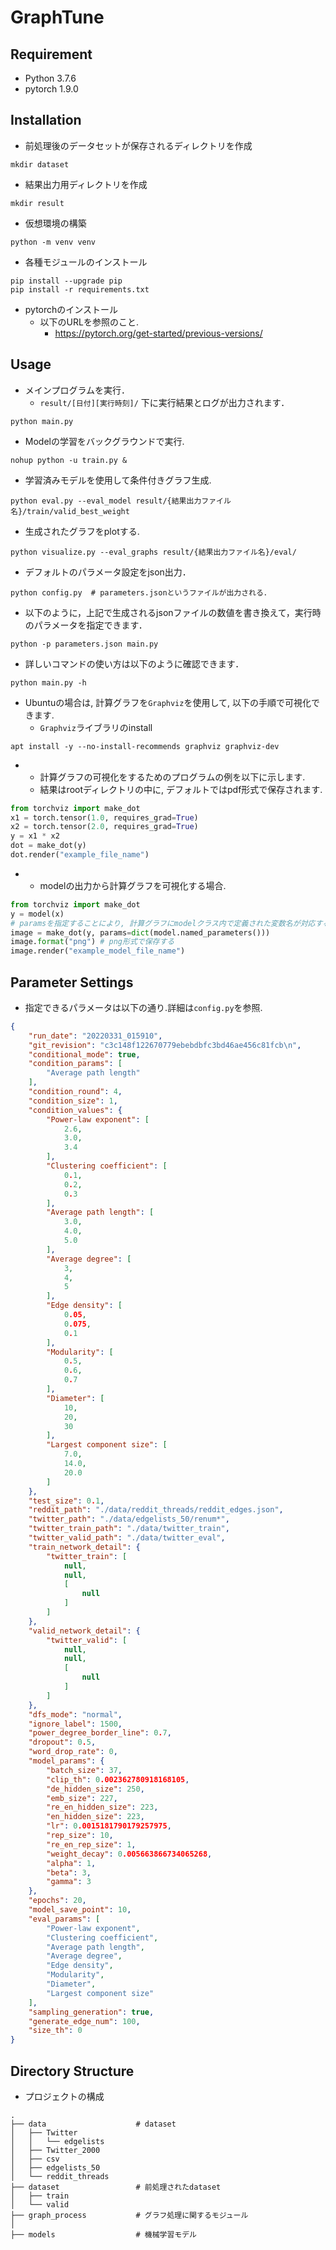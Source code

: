 # GraphTune

## Requirement
- Python 3.7.6
- pytorch 1.9.0

## Installation
- 前処理後のデータセットが保存されるディレクトリを作成
```shell
mkdir dataset
```
- 結果出力用ディレクトリを作成
```shell
mkdir result
```
- 仮想環境の構築
```shell
python -m venv venv
```
- 各種モジュールのインストール
```shell
pip install --upgrade pip
pip install -r requirements.txt
```
- pytorchのインストール
  - 以下のURLを参照のこと.
    - https://pytorch.org/get-started/previous-versions/

## Usage
- メインプログラムを実行．
  - `result/[日付][実行時刻]/` 下に実行結果とログが出力されます．
```shell
python main.py
```
- Modelの学習をバックグラウンドで実行.
```shell
nohup python -u train.py &
```
- 学習済みモデルを使用して条件付きグラフ生成.
```shell
python eval.py --eval_model result/{結果出力ファイル名}/train/valid_best_weight
```
- 生成されたグラフをplotする.
```shell
python visualize.py --eval_graphs result/{結果出力ファイル名}/eval/
```
- デフォルトのパラメータ設定をjson出力．
```shell
python config.py  # parameters.jsonというファイルが出力される．
```
- 以下のように，上記で生成されるjsonファイルの数値を書き換えて，実行時のパラメータを指定できます．
```shell
python -p parameters.json main.py
```
- 詳しいコマンドの使い方は以下のように確認できます．
```shell
python main.py -h
```
- Ubuntuの場合は, 計算グラフを`Graphviz`を使用して, 以下の手順で可視化できます.
  - `Graphviz`ライブラリのinstall
```shell
apt install -y --no-install-recommends graphviz graphviz-dev
```
- 
  - 計算グラフの可視化をするためのプログラムの例を以下に示します.
  - 結果はrootディレクトリの中に, デフォルトではpdf形式で保存されます.
```python
from torchviz import make_dot
x1 = torch.tensor(1.0, requires_grad=True)
x2 = torch.tensor(2.0, requires_grad=True)
y = x1 * x2
dot = make_dot(y)
dot.render("example_file_name")
```
- 
  - modelの出力から計算グラフを可視化する場合.
```python
from torchviz import make_dot
y = model(x)
# paramsを指定することにより, 計算グラフにmodelクラス内で定義された変数名が対応する箇所(node)に記載される.
image = make_dot(y, params=dict(model.named_parameters()))
image.format("png") # png形式で保存する
image.render("example_model_file_name")
```


## Parameter Settings
- 指定できるパラメータは以下の通り.詳細は`config.py`を参照.
```json
{
    "run_date": "20220331_015910",
    "git_revision": "c3c148f122670779ebebdbfc3bd46ae456c81fcb\n",
    "conditional_mode": true,
    "condition_params": [
        "Average path length"
    ],
    "condition_round": 4,
    "condition_size": 1,
    "condition_values": {
        "Power-law exponent": [
            2.6,
            3.0,
            3.4
        ],
        "Clustering coefficient": [
            0.1,
            0.2,
            0.3
        ],
        "Average path length": [
            3.0,
            4.0,
            5.0
        ],
        "Average degree": [
            3,
            4,
            5
        ],
        "Edge density": [
            0.05,
            0.075,
            0.1
        ],
        "Modularity": [
            0.5,
            0.6,
            0.7
        ],
        "Diameter": [
            10,
            20,
            30
        ],
        "Largest component size": [
            7.0,
            14.0,
            20.0
        ]
    },
    "test_size": 0.1,
    "reddit_path": "./data/reddit_threads/reddit_edges.json",
    "twitter_path": "./data/edgelists_50/renum*",
    "twitter_train_path": "./data/twitter_train",
    "twitter_valid_path": "./data/twitter_eval",
    "train_network_detail": {
        "twitter_train": [
            null,
            null,
            [
                null
            ]
        ]
    },
    "valid_network_detail": {
        "twitter_valid": [
            null,
            null,
            [
                null
            ]
        ]
    },
    "dfs_mode": "normal",
    "ignore_label": 1500,
    "power_degree_border_line": 0.7,
    "dropout": 0.5,
    "word_drop_rate": 0,
    "model_params": {
        "batch_size": 37,
        "clip_th": 0.002362780918168105,
        "de_hidden_size": 250,
        "emb_size": 227,
        "re_en_hidden_size": 223,
        "en_hidden_size": 223,
        "lr": 0.0015181790179257975,
        "rep_size": 10,
        "re_en_rep_size": 1,
        "weight_decay": 0.005663866734065268,
        "alpha": 1,
        "beta": 3,
        "gamma": 3
    },
    "epochs": 20,
    "model_save_point": 10,
    "eval_params": [
        "Power-law exponent",
        "Clustering coefficient",
        "Average path length",
        "Average degree",
        "Edge density",
        "Modularity",
        "Diameter",
        "Largest component size"
    ],
    "sampling_generation": true,
    "generate_edge_num": 100,
    "size_th": 0
}
```

## Directory Structure
- プロジェクトの構成
```shell
.
├── data                    # dataset
│   ├── Twitter
│   │   └── edgelists
│   ├── Twitter_2000
│   ├── csv
│   ├── edgelists_50
│   └── reddit_threads
├── dataset                 # 前処理されたdataset
│   ├── train
│   └── valid
├── graph_process           # グラフ処理に関するモジュール
│  
├── models                  # 機械学習モデル
```